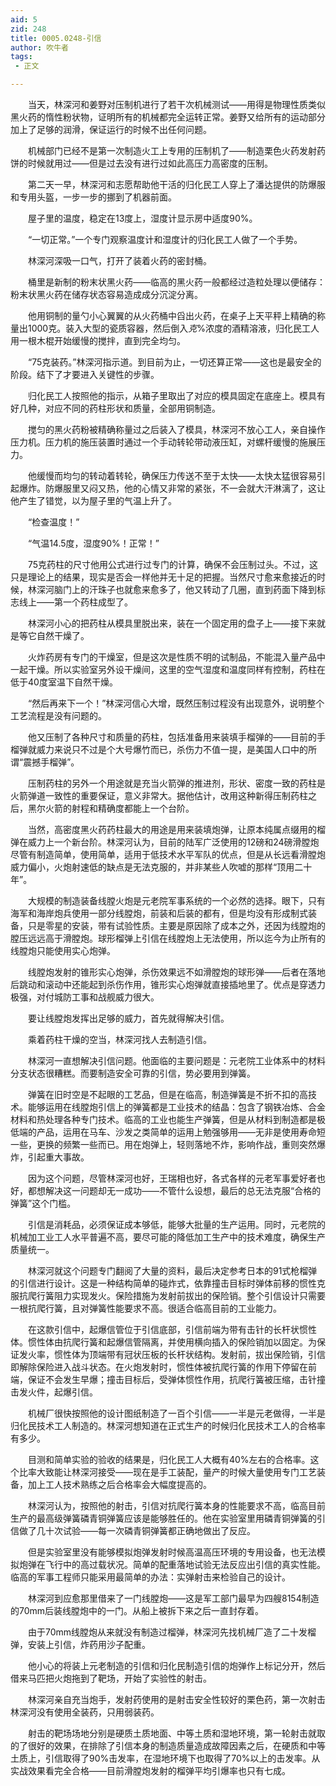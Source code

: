 ```yaml
---
aid: 5
zid: 248
title: 0005.0248-引信
author: 吹牛者
tags: 
 - 正文

---
```




　　当天，林深河和姜野对压制机进行了若干次机械测试——用得是物理性质类似黑火药的惰性粉状物，证明所有的机械都完全运转正常。姜野又给所有的运动部分加上了足够的润滑，保证运行的时候不出任何问题。

　　机械部门已经不是第一次制造火工上专用的压制机了——制造栗色火药发射药饼的时候就用过——但是过去没有进行过如此高压力高密度的压制。

　　第二天一早，林深河和志愿帮助他干活的归化民工人穿上了潘达提供的防爆服和专用头盔，一步一步的挪到了机器前面。

　　屋子里的温度，稳定在13度上，湿度计显示房中适度90%。

　　“一切正常。”一个专门观察温度计和湿度计的归化民工人做了一个手势。

　　林深河深吸一口气，打开了装着火药的密封桶。

　　桶里是新制的粉末状黑火药——临高的黑火药一般都经过造粒处理以便储存：粉末状黑火药在储存状态容易造成成分沉淀分离。

　　他用铜制的量勺小心翼翼的从火药桶中舀出火药，在桌子上天平秤上精确的称量出1000克。装入大型的瓷质容器，然后倒入*克*%浓度的酒精溶液，归化民工人用一根木棍开始缓慢的搅拌，直到完全均匀。

　　“75克装药。”林深河指示道。到目前为止，一切还算正常——这也是最安全的阶段。结下了才要进入关键性的步骤。

　　归化民工人按照他的指示，从箱子里取出了对应的模具固定在底座上。模具有好几种，对应不同的药柱形状和质量，全部用铜制造。

　　搅匀的黑火药粉被精确称量过之后装入了模具，林深河不放心工人，亲自操作压力机。压力机的施压装置时通过一个手动转轮带动液压缸，对螺杆缓慢的施展压力。

　　他缓慢而均匀的转动着转轮，确保压力传送不至于太快——太快太猛很容易引起爆炸。防爆服里又闷又热，他的心情又非常的紧张，不一会就大汗淋漓了，这让他产生了错觉，以为屋子里的气温上升了。

　　“检查温度！”

　　“气温14.5度，湿度90%！正常！”

　　75克药柱的尺寸他用公式进行过专门的计算，确保不会压制过头。不过，这只是理论上的结果，现实是否会一样他并无十足的把握。当然尺寸愈来愈接近的时候，林深河脑门上的汗珠子也就愈来愈多了，他又转动了几圈，直到药面下降到标志线上——第一个药柱成型了。

　　林深河小心的把药柱从模具里脱出来，装在一个固定用的盘子上——接下来就是等它自然干燥了。

　　火炸药房有专门的干燥室，但是这次是性质不明的试制品，不能混入量产品中一起干燥。所以实验室另外设干燥间，这里的空气湿度和温度同样有控制，药柱在低于40度室温下自然干燥。

　　“然后再来下一个！”林深河信心大增，既然压制过程没有出现意外，说明整个工艺流程是没有问题的。

　　他又压制了各种尺寸和质量的药柱，包括准备用来装填手榴弹的——目前的手榴弹就威力来说只不过是个大号爆竹而已，杀伤力不值一提，是美国人口中的所谓“震撼手榴弹”。

　　压制药柱的另外一个用途就是充当火箭弹的推进剂，形状、密度一致的药柱是火箭弹道一致性的重要保证，意义非常大。据他估计，改用这种新得压制药柱之后，黑尔火箭的射程和精确度都能上一个台阶。

　　当然，高密度黑火药药柱最大的用途是用来装填炮弹，让原本纯属点缀用的榴弹在威力上一个新台阶。林深河认为，目前的陆军广泛使用的12磅和24磅滑膛炮尽管有制造简单，使用简单，适用于低技术水平军队的优点，但是从长远看滑膛炮威力偏小，火炮射速低的缺点是无法克服的，并非某些人吹嘘的那样“顶用二十年”。

　　大规模的制造装备线膛火炮是元老院军事系统的一个必然的选择。眼下，只有海军和海岸炮兵使用一部分线膛炮，前装和后装的都有，但是均没有形成制式装备，只是零星的安装，带有试验性质。主要是原因除了成本之外，还因为线膛炮的膛压远远高于滑膛炮。球形榴弹上引信在线膛炮上无法使用，所以迄今为止所有的线膛炮只能使用实心炮弹。

　　线膛炮发射的锥形实心炮弹，杀伤效果远不如滑膛炮的球形弹——后者在落地后跳动和滚动中还能起到杀伤作用，锥形实心炮弹就直接插地里了。优点是穿透力极强，对付城防工事和战舰威力很大。

　　要让线膛炮发挥出足够的威力，首先就得解决引信。

　　乘着药柱干燥的空当，林深河找人去制造引信。

　　林深河一直想解决引信问题。他面临的主要问题是：元老院工业体系中的材料分支状态很糟糕。而要制造安全可靠的引信，势必要用到弹簧。

　　弹簧在旧时空是不起眼的工艺品，但是在临高，制造弹簧是不折不扣的高技术。能够运用在线膛炮引信上的弹簧都是工业技术的结晶：包含了钢铁冶炼、合金材料和热处理各种专门技术。临高的工业也能生产弹簧，但是从材料到制造都是极低端的产品，运用在马车、沙发之类简单的运用上勉强够用——无非是使用寿命短一些，更换的频繁一些而已。用在炮弹上，轻则落地不炸，影响作战，重则突然爆炸，引起重大事故。

　　因为这个问题，尽管林深河也好，王瑞相也好，各式各样的元老军事爱好者也好，都想解决这一问题却无一成功——不管什么设想，最后的总无法克服“合格的弹簧”这个门槛。

　　引信是消耗品，必须保证成本够低，能够大批量的生产运用。同时，元老院的机械加工业工人水平普遍不高，要尽可能的降低加工生产中的技术难度，确保生产质量统一。

　　林深河就这个问题专门翻阅了大量的资料，最后决定参考日本的91式枪榴弹的引信进行设计。这是一种结构简单的碰炸式，依靠撞击目标时弹体前移的惯性克服抗爬行簧阻力实现发火。保险措施为发射前拔出的保险销。整个引信设计只需要一根抗爬行簧，且对弹簧性能要求不高。很适合临高目前的工业能力。

　　在这款引信中，起爆信管位于引信底部，引信前端为带有击针的长杆状惯性体。惯性体由抗爬行簧和起爆信管隔离，并使用横向插入的保险销加以固定。为保证发火率，惯性体为顶端带有冠状压板的长杆状结构。发射前，拔出保险销，引信即解除保险进入战斗状态。在火炮发射时，惯性体被抗爬行簧的作用下停留在前端，保证不会发生早爆；撞击目标后，受弹体惯性作用，抗爬行簧被压缩，击针撞击发火件，起爆引信。

　　机械厂很快按照他的设计图纸制造了一百个引信——一半是元老做得，一半是归化民技术工人制造的。林深河想知道在正式生产的时候归化民技术工人的合格率有多少。

　　目测和简单实验的验收的结果是，归化民工人大概有40%左右的合格率。这个比率大致能让林深河接受——现在是手工装配，量产的时候大量使用专门工艺装备，加上工人技术熟练之后合格率会大幅度提高的。

　　林深河认为，按照他的射击，引信对抗爬行簧本身的性能要求不高，临高目前生产的最高级弹簧磷青铜弹簧应该是能够胜任的。他在实验室里用磷青铜弹簧的引信做了几十次试验——每一次磷青铜弹簧都正确地做出了反应。

　　但是实验室里没有能够模拟炮弹发射时候高温高压环境的专用设备，也无法模拟炮弹在飞行中的高过载状况。简单的配重落地试验无法反应出引信的真实性能。临高的军事工程师只能采用最简单的办法：实弹射击来检验自己的设计。

　　林深河到应愈那里借来了一门线膛炮——这是军工部门最早为四艘8154制造的70mm后装线膛炮中的一门。从船上被拆下来之后一直封存着。

　　由于70mm线膛炮从来就没有制造过榴弹，林深河先找机械厂造了二十发榴弹，安装上引信，炸药用沙子配重。

　　他小心的将装上元老制造的引信和归化民制造引信的炮弹作上标记分开，然后借来马匹把火炮拖到了靶场，开始了实验性的射击。

　　林深河亲自充当炮手，发射药使用的是射击安全性较好的栗色药，第一次射击林深河没有使用全装药，只用弱装药。

　　射击的靶场场地分别是硬质土质地面、中等土质和湿地环境，第一轮射击就取的了很好的效果，在排除了引信本身的制造质量造成故障因素之后，在硬质和中等土质上，引信取得了90%击发率，在湿地环境下也取得了70%以上的击发率。从实战效果看完全合格——目前滑膛炮发射的榴弹平均引爆率也只有七成。



